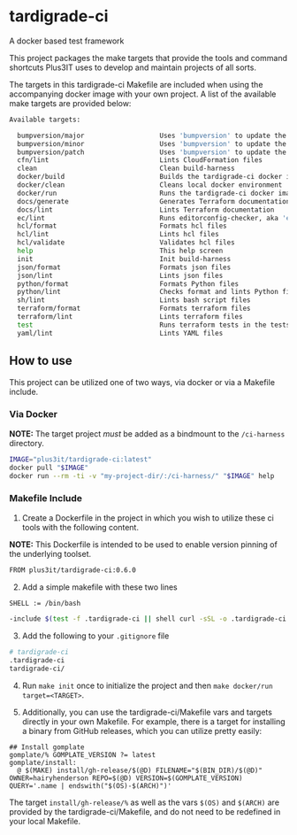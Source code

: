 # tardigrade-ci

A docker based test framework

This project packages the make targets that provide the tools and command shortcuts
Plus3IT uses to develop and maintain projects of all sorts.

The targets in this tardigrade-ci Makefile are included when using the accompanying
docker image with your own project. A list of the available make targets are provided
below:

```bash
Available targets:

  bumpversion/major                   Uses 'bumpversion' to update the major version
  bumpversion/minor                   Uses 'bumpversion' to update the minor version
  bumpversion/patch                   Uses 'bumpversion' to update the patch version
  cfn/lint                            Lints CloudFormation files
  clean                               Clean build-harness
  docker/build                        Builds the tardigrade-ci docker image
  docker/clean                        Cleans local docker environment
  docker/run                          Runs the tardigrade-ci docker image
  docs/generate                       Generates Terraform documentation
  docs/lint                           Lints Terraform documentation
  ec/lint                             Runs editorconfig-checker, aka 'ec', against the project
  hcl/format                          Formats hcl files
  hcl/lint                            Lints hcl files
  hcl/validate                        Validates hcl files
  help                                This help screen
  init                                Init build-harness
  json/format                         Formats json files
  json/lint                           Lints json files
  python/format                       Formats Python files
  python/lint                         Checks format and lints Python files
  sh/lint                             Lints bash script files
  terraform/format                    Formats terraform files
  terraform/lint                      Lints terraform files
  test                                Runs terraform tests in the tests directory
  yaml/lint                           Lints YAML files
```

## How to use

This project can be utilized one of two ways, via docker or via a Makefile include.

### Via Docker

  **NOTE:** The target project _must_ be added as a bindmount to the `/ci-harness` directory.

  ```bash
  IMAGE="plus3it/tardigrade-ci:latest"
  docker pull "$IMAGE"
  docker run --rm -ti -v "my-project-dir/:/ci-harness/" "$IMAGE" help
  ```

### Makefile Include

1. Create a Dockerfile in the project in which you wish to utilize these ci tools
with the following content.

  **NOTE:** This Dockerfile is intended to be used to enable version pinning of
  the underlying toolset.

  ```bash
  FROM plus3it/tardigrade-ci:0.6.0
  ```

2. Add a simple makefile with these two lines

  ```bash
  SHELL := /bin/bash

  -include $(test -f .tardigrade-ci || shell curl -sSL -o .tardigrade-ci "https://raw.githubusercontent.com/plus3it/tardigrade-ci/master/bootstrap/Makefile.bootstrap"; echo .tardigrade-ci)
  ```

3. Add the following to your `.gitignore` file

  ```bash
  # tardigrade-ci
  .tardigrade-ci
  tardigrade-ci/
  ```

4. Run `make init` once to initialize the project and then `make docker/run target=<TARGET>`.

5. Additionally, you can use the tardigrade-ci/Makefile vars and targets
directly in your own Makefile. For example, there is a target for installing
a binary from GitHub releases, which you can utilize pretty easily:

```
## Install gomplate
gomplate/% GOMPLATE_VERSION ?= latest
gomplate/install:
  @ $(MAKE) install/gh-release/$(@D) FILENAME="$(BIN_DIR)/$(@D)" OWNER=hairyhenderson REPO=$(@D) VERSION=$(GOMPLATE_VERSION) QUERY='.name | endswith("$(OS)-$(ARCH)")'
```

The target `install/gh-release/%` as well as the vars `$(OS)` and `$(ARCH)` are
provided by the tardigrade-ci/Makefile, and do not need to be redefined in your
local Makefile.
